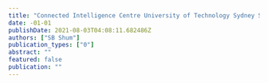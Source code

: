 ```yaml
---
title: "Connected Intelligence Centre University of Technology Sydney Sydney, NSW 2007, AUS Simon. BuckinghamShum@ uts. edu. au"
date: -01-01
publishDate: 2021-08-03T04:08:11.682486Z
authors: ["SB Shum"]
publication_types: ["0"]
abstract: ""
featured: false
publication: ""
---
```


